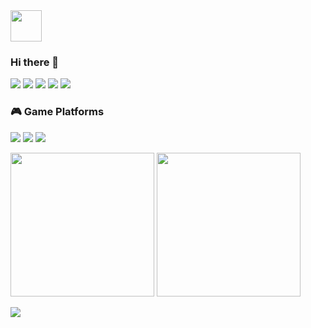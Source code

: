 <img src="https://github.com/Hitsuki9/Hitsuki9/raw/master/balloon.gif" width="50">

### Hi there 👋

![](https://img.shields.io/badge/-JavaScript-%23F7DF1E?style=flat-square&logo=JavaScript&logoColor=000)
![](https://img.shields.io/badge/-TypeScript-%23007ACC?style=flat-square&logo=TypeScript&logoColor=fff)
![](https://img.shields.io/badge/-Node.js-%23339933?style=flat-square&logo=Node.js&logoColor=fff)
![](https://img.shields.io/badge/-React-%2361DAFB?style=flat-square&logo=React&logoColor=000)
![](https://img.shields.io/badge/-Vue.js-%234FC08D?style=flat-square&logo=Vue.js&logoColor=fff)

### 🎮 Game Platforms

![](https://img.shields.io/badge/-Nintendo%20Switch-%23E60012?style=flat-square&logo=Nintendo%20Switch&logoColor=fff)
![](https://img.shields.io/badge/-PlayStation-%23003791?style=flat-square&logo=PlayStation&logoColor=fff)
![](https://img.shields.io/badge/-Steam-%23000000?style=flat-square&logo=Steam&logoColor=fff)

<p align="left">
  <img height="230" src="https://github-readme-stats.vercel.app/api?username=Hitsuki9&show_icons=true&include_all_commits=true" />
  <img height="230" src="https://github-readme-stats.vercel.app/api/top-langs/?username=Hitsuki9&langs_count=5" />
</p>
<img src="https://github-profile-trophy.vercel.app/?username=Hitsuki9" />
